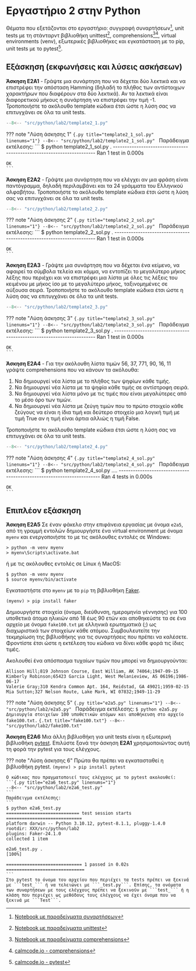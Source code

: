 # Εργαστήριο 2 στην Python

Θέματα που εξετάζονται στο εργαστήριο: συγγραφή συναρτήσεων[^1], unit tests με τη στάνταρντ βιβλιοθήκη unittest[^2], comprehensions[^3][^4], virtual environments (venv), εξωτερικές βιβλιοθήκες και εγκατάσταση με το pip, unit tests με το pytest[^5].


## Εξάσκηση (εκφωνήσεις και λύσεις ασκήσεων)

**Άσκηση E2A1** - Γράψτε μια συνάρτηση που να δέχεται δύο λεκτικά και να επιστρέφει την απόσταση Hamming (δηλαδή το πλήθος των αντίστοιχων χαρακτήρων που διαφέρουν στα δύο λεκτικά). Αν τα λεκτικά είναι διαφορετικού μήκους η συνάρτηση να επιστρέφει την τιμή -1. Τροποποιήστε το ακόλουθο template κώδικα έτσι ώστε η λύση σας να επιτυγχάνει σε όλα τα unit tests.

```{.py title="template2_1.py" linenums="1"}
--8<-- "src/python/lab2/template2_1.py"
```

??? note "Λύση άσκησης 1"
    ```{.py title="template2_1_sol.py" linenums="1"}
    --8<-- "src/python/lab2/template2_1_sol.py"
    ```
    Παράδειγμα εκτέλεσης:
    ```
    $ python template2_1_sol.py
    .
    ----------------------------------------------------------------------
    Ran 1 test in 0.000s

    OK
    ```

**Άσκηση E2A2** - Γράψτε μια συνάρτηση που να ελέγχει αν μια φράση είναι παντόγραμμα, δηλαδή περιλαμβάνει και τα 24 γράμματα του Ελληνικού αλφαβήτου. Τροποποιήστε το ακόλουθο template κώδικα έτσι ώστε η λύση σας να επιτυγχάνει σε όλα τα unit tests.

```{.py title="template2_2.py" linenums="1"}
--8<-- "src/python/lab2/template2_2.py"
```

??? note "Λύση άσκησης 2"
    ```{.py title="template2_2_sol.py" linenums="1"}
    --8<-- "src/python/lab2/template2_2_sol.py"
    ```
    Παράδειγμα εκτέλεσης:
    ```
    $ python template2_2_sol.py
    .
    ----------------------------------------------------------------------
    Ran 1 test in 0.000s

    OK
    ```

**Άσκηση E2A3**  -  Γράψτε μια συνάρτηση που να δέχεται ένα κείμενο, να αφαιρεί τα σύμβολα τελεία και κόμμα, να εντοπίζει το μεγαλύτερο μήκος λέξης που περιέχει και να επιστρέφει μια λίστα με όλες τις λέξεις του κειμένου με μήκος ίσο με το μεγαλύτερο μήκος, ταξινομημένες σε αύξουσα σειρά. Τροποποιήστε το ακόλουθο template κώδικα έτσι ώστε η λύση σας να επιτυγχάνει σε όλα τα unit tests.

```{.py title="template2_3.py" linenums="1"}
--8<-- "src/python/lab2/template2_3.py"
```

??? note "Λύση άσκησης 3"
    ```{.py title="template2_3_sol.py" linenums="1"}
    --8<-- "src/python/lab2/template2_3_sol.py"
    ```
    Παράδειγμα εκτέλεσης:
    ```
    $ python template2_3_sol.py
    .
    ----------------------------------------------------------------------
    Ran 1 test in 0.000s

    OK
    ```


**Άσκηση E2A4** - Για την ακόλουθη λίστα τιμών 56, 37, 771, 90, 16, 11 γράψτε comprehensions που να κάνουν τα ακόλουθα:

1. Να δημιουργεί νέα λίστα με το πλήθος των ψηφίων κάθε τιμής.
2. Να δημιουργεί νέα λίστα με τα ψηφία κάθε τιμής σε αντίστροφη σειρά.
3. Να δημιουργεί νέα λίστα μόνο με τις τιμές που είναι μεγαλύτερες από το μέσο όρο των τιμών.
4. Να δημιουργεί νέα λίστα με ζεύγη τιμών που το πρώτο στοιχείο κάθε ζεύγους να είναι η ίδια τιμή και δεύτερο στοιχείο μια λογική τιμή με τιμή True αν η τιμή είναι άρτια αλλιώς η τιμή False.

Τροποποιήστε το ακόλουθο template κώδικα έτσι ώστε η λύση σας να επιτυγχάνει σε όλα τα unit tests.

```{.py title="template2_4.py" linenums="1"}
--8<-- "src/python/lab2/template2_4.py"
```

??? note "Λύση άσκησης 4"
    ```{.py title="template2_4_sol.py" linenums="1"}
    --8<-- "src/python/lab2/template2_4_sol.py"
    ```
    Παράδειγμα εκτέλεσης:
    ```
    $ python template2_4_sol.py
    ....
    ----------------------------------------------------------------------
    Ran 4 tests in 0.000s

    OK
    ```


## Επιπλέον εξάσκηση

**Άσκηση E2A5** Σε έναν φάκελο στην επιφάνεια εργασίας με όνομα ```e2a5```, από τη γραμμή εντολών δημιουργήστε ένα virtual environment με όνομα ```myenv``` και ενεργοποιήστε το με τις ακόλουθες εντολές σε Windows:

```
> python -m venv myenv
> myenv\Scripts\activate.bat
```

ή με τις ακόλουθες εντολές σε Linux ή MacOS:

```
$ python -m venv myenv
$ source myenv/bin/activate
```

Εγκαταστήστε στο ```myenv``` με το ```pip``` τη βιβλιοθήκη [Faker](https://faker.readthedocs.io/en/master/). 

```
(myenv) > pip install faker
```

Δημιουργήστε στοιχεία (όνομα, διεύθυνση, ημερομηνία γέννησης) για 100 υποθετικά άτομα ηλικιών από 18 έως 90 ετών και αποθηκεύστε τα σε ένα αρχείο με όνομα ```fake100.txt``` με ελληνικά ερωτηματικά (;) ως διαχωριστικά των στοιχείων κάθε ατόμου. Συμβουλευτείτε την τεκμηρίωση της βιβλιοθήκης για τις συναρτήσεις που πρέπει να καλέσετε. Φροντίστε έτσι ώστε η εκτέλεση του κώδικα να δίνει κάθε φορά τις ίδιες τιμές. 

Ακολουθεί ένα απόσπασμα τυχαίων τιμών που μπορεί να δημιουργούνται:

```
Allison Hill;819 Johnson Course, East William, AK 74064;1947-09-15
Kimberly Robinson;65423 Garcia Light, West Melanieview, AS 06196;1986-06-17
Valerie Gray;310 Kendra Common Apt. 164, Reidstad, GA 49021;1959-02-15
Mia Sutton;327 Nelson Route, Lake Mark, WI 07832;1949-11-29
```

??? note "Λύση άσκησης 5"
    ```{.py title="e2a5.py" linenums="1"}
    --8<-- "src/python/lab2/e2a5.py"
    ```
    Παράδειγμα εκτέλεσης:
    ```
    $ python e2a5.py
    Δημιουργία στοιχείων 100 υποθετικών ατόμων και αποθήκευση στο αρχείο fake100.txt.
    ```
    ```{.txt title="fake100.txt"}
    --8<-- "src/python/lab2/fake100.txt"
    ```


**Άσκηση E2A6** Μια άλλη βιβλιοθήκη για unit tests είναι η εξωτερική βιβλιοθήκη [pytest](https://docs.pytest.org/). Επιλύστε ξανά την άσκηση **Ε2Α1** χρησιμοποιώντας αυτή τη φορά την pytest για τους ελέγχους.

??? note "Λύση άσκησης 6"
    Πρώτα θα πρέπει να εγκατασταθεί η βιβλιοθήκη pytest.
    ```
    (myenv) > pip install pytest
    ```
    
    Ο κώδικας που πραγματοποιεί τους ελέγχους με το pytest ακολουθεί:
    ```{.py title="e2a6_test.py" linenums="1"}
    --8<-- "src/python/lab2/e2a6_test.py"
    ```
    Παράδειγμα εκτέλεσης:
    ```
    $ python e2a6_test.py
    ============================ test session starts =============================
    platform darwin -- Python 3.10.12, pytest-8.1.1, pluggy-1.4.0
    rootdir: XXX/src/python/lab2
    plugins: Faker-24.1.0
    collected 1 item

    e2a6_test.py .                                                         [100%]

    ============================= 1 passed in 0.02s ==============================
    ```
    Στο pytest το όνομα του αρχείου που περιέχει τα tests πρέπει να ξεκινά με ```test_``` ή να τελειώνει με ```_test.py```. Επίσης, τα ονόματα των συναρτήσεων με τους ελέγχους πρέπει να ξεκινούν με ```test_``` ή η κλάση που περιέχει ως μεθόδους τους ελέγχους να έχει όνομα που να ξεκινά με ```Test```. 


[^1]: [Notebook με παραδείγματα συναρτήσεων](https://github.com/chgogos/dituoi_agp/blob/main/pl/python/notebooks/09-functions.ipynb)
[^2]: [Notebook με παραδείγματα unittest](https://github.com/chgogos/dituoi_agp/blob/main/pl/python/notebooks/13-testing.ipynb)
[^3]: [Notebook με παραδείγματα comprehensions](https://calmcode.io/course/comprehensions/introduction)
[^4]: [calmcode.io - comprehensions](https://calmcode.io/course/comprehensions/introduction)
[^5]: [calmcode.io - pytest](https://calmcode.io/course/pytest/introduction)
